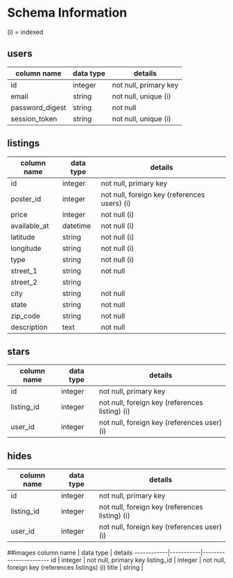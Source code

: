 # Schema Information

(i) = indexed

## users
column name     | data type | details
----------------|-----------|-----------------------
id              | integer   | not null, primary key
email           | string    | not null, unique (i)
password_digest | string    | not null
session_token   | string    | not null, unique (i)

## listings
column name | data type | details
------------|-----------|-----------------------
id          | integer   | not null, primary key
poster_id   | integer   | not null, foreign key (references users) (i)
price       | integer   | not null (i)
available_at| datetime  | not null (i)
latitude    | string    | not null (i)
longitude   | string    | not null (i)
type        | string    | not null (i)
street_1    | string    | not null
street_2    | string    |
city        | string    | not null
state       | string    | not null
zip_code    | string    | not null
description | text      | not null

## stars
column name | data type | details
------------|-----------|-----------------------
id          | integer   | not null, primary key
listing_id  | integer   | not null, foreign key (references listing) (i)
user_id     | integer   | not null, foreign key (references user) (i)

## hides
column name | data type | details
------------|-----------|-----------------------
id          | integer   | not null, primary key
listing_id  | integer   | not null, foreign key (references listing) (i)
user_id     | integer   | not null, foreign key (references user) (i)

##images
column name | data type | details
------------|-----------|-----------------------
id          | integer   | not null, primary key
listing_id  | integer   | not null, foreign key (references listings) (i)
title       | string    |
